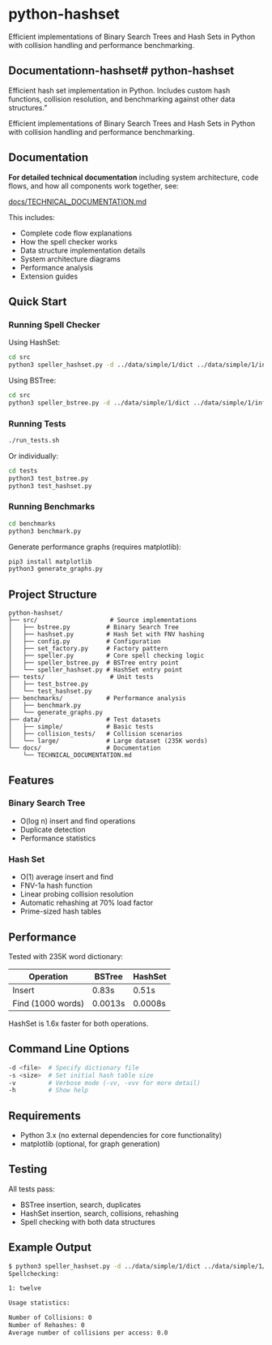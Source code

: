 # python-hashset

Efficient implementations of Binary Search Trees and Hash Sets in Python with collision handling and performance benchmarking.

## Documentationn-hashset# python-hashset

Efficient hash set implementation in Python. Includes custom hash functions, collision resolution, and benchmarking against other data structures.”

Efficient implementations of Binary Search Trees and Hash Sets in Python with collision handling and performance benchmarking.

## Documentation

**For detailed technical documentation** including system architecture, code flows, and how all components work together, see:

[docs/TECHNICAL_DOCUMENTATION.md](docs/TECHNICAL_DOCUMENTATION.md)

This includes:

- Complete code flow explanations
- How the spell checker works
- Data structure implementation details
- System architecture diagrams
- Performance analysis
- Extension guides

## Quick Start

### Running Spell Checker

Using HashSet:

```bash
cd src
python3 speller_hashset.py -d ../data/simple/1/dict ../data/simple/1/infile
```

Using BSTree:

```bash
cd src
python3 speller_bstree.py -d ../data/simple/1/dict ../data/simple/1/infile
```

### Running Tests

```bash
./run_tests.sh
```

Or individually:

```bash
cd tests
python3 test_bstree.py
python3 test_hashset.py
```

### Running Benchmarks

```bash
cd benchmarks
python3 benchmark.py
```

Generate performance graphs (requires matplotlib):

```bash
pip3 install matplotlib
python3 generate_graphs.py
```

## Project Structure

```
python-hashset/
├── src/                    # Source implementations
│   ├── bstree.py          # Binary Search Tree
│   ├── hashset.py         # Hash Set with FNV hashing
│   ├── config.py          # Configuration
│   ├── set_factory.py     # Factory pattern
│   ├── speller.py         # Core spell checking logic
│   ├── speller_bstree.py  # BSTree entry point
│   └── speller_hashset.py # HashSet entry point
├── tests/                  # Unit tests
│   ├── test_bstree.py
│   └── test_hashset.py
├── benchmarks/            # Performance analysis
│   ├── benchmark.py
│   └── generate_graphs.py
├── data/                  # Test datasets
│   ├── simple/            # Basic tests
│   ├── collision_tests/   # Collision scenarios
│   └── large/             # Large dataset (235K words)
└── docs/                  # Documentation
    └── TECHNICAL_DOCUMENTATION.md
```

## Features

### Binary Search Tree

- O(log n) insert and find operations
- Duplicate detection
- Performance statistics

### Hash Set

- O(1) average insert and find
- FNV-1a hash function
- Linear probing collision resolution
- Automatic rehashing at 70% load factor
- Prime-sized hash tables

## Performance

Tested with 235K word dictionary:

| Operation | BSTree | HashSet |
|-----------|--------|---------|
| Insert    | 0.83s  | 0.51s   |
| Find (1000 words) | 0.0013s | 0.0008s |

HashSet is 1.6x faster for both operations.

## Command Line Options

```bash
-d <file>  # Specify dictionary file
-s <size>  # Set initial hash table size
-v         # Verbose mode (-vv, -vvv for more detail)
-h         # Show help
```

## Requirements

- Python 3.x (no external dependencies for core functionality)
- matplotlib (optional, for graph generation)

## Testing

All tests pass:

- BSTree insertion, search, duplicates
- HashSet insertion, search, collisions, rehashing
- Spell checking with both data structures

## Example Output

```bash
$ python3 speller_hashset.py -d ../data/simple/1/dict ../data/simple/1/infile
Spellchecking:

1: twelve

Usage statistics:

Number of Collisions: 0
Number of Rehashes: 0
Average number of collisions per access: 0.0
```
